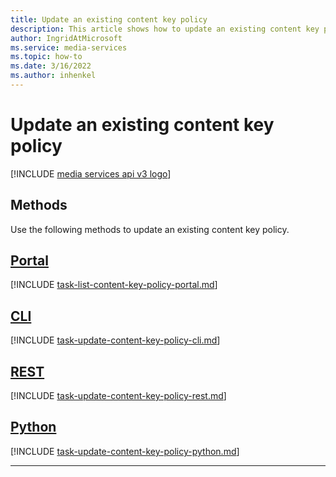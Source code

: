 ```yaml
---
title: Update an existing content key policy
description: This article shows how to update an existing content key policy.
author: IngridAtMicrosoft
ms.service: media-services
ms.topic: how-to
ms.date: 3/16/2022
ms.author: inhenkel
---
```


# Update an existing content key policy

[!INCLUDE [media services api v3 logo](./includes/v3-hr.md)]

## Methods

Use the following methods to update an existing content key policy.

## [Portal](#tab/portal/)

[!INCLUDE [task-list-content-key-policy-portal.md](includes/task-list-content-key-policy-portal.md)]

## [CLI](#tab/cli/)

[!INCLUDE [task-update-content-key-policy-cli.md](includes/task-update-content-key-policy-cli.md)]

## [REST](#tab/rest/)

[!INCLUDE [task-update-content-key-policy-rest.md](includes/task-update-content-key-policy-rest.md)]

## [Python](#tab/python/)

[!INCLUDE [task-update-content-key-policy-python.md](includes/task-update-content-key-policy-python.md)]

---
